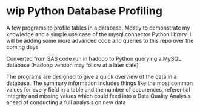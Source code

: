 # wip Python Database Profiling
A few programs to profile tables in a database. Mostly to demonstrate my knowledge and a simple use case of the mysql.connector Python library. I will be adding some more advanced code and queries to this repo over the coming days

Converted from SAS code run in hadoop to Python querying a MySQL database (Hadoop version may follow at a later date)

The programs are designed to give a quick overview of the data in a database. The summary information includes things like the most common values for every field in a table and the number of occurences, referential integrity and missing values which could feed into a Data Quality Analysis ahead of conducting a full analysis on new data
